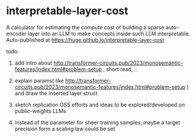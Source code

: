 # interpretable-layer-cost
A calculator for estimating the _compute_ cost of building a sparse auto-encoder layer into an LLM to make concepts inside such LLM interpretable. Auto-published at https://huge.github.io/interpretable-layer-cost


todo: 
1. add intro about http://transformer-circuits.pub/2023/monosemantic-features/index.html#problem-setup , short read, ..

2. explain params( like http://transformer-circuits.pub/2023/monosemantic-features/index.html#problem-setup ) and draw the inserted layer struct

3. sketch replication OSS efforts and ideas to be explored/developed on public-weights LLMs

4. instead of the parameter for sheer training samples, maybe a target precision form a scaling law could be set
